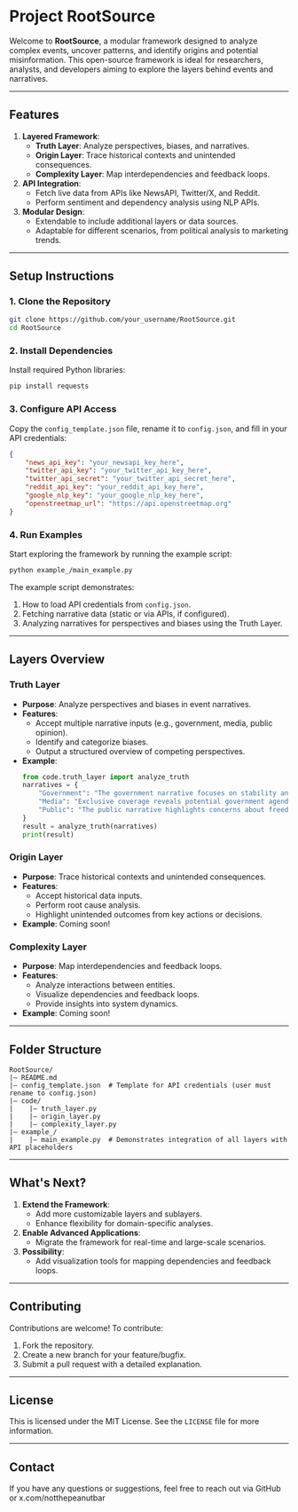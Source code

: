 # **Project RootSource**

Welcome to **RootSource**, a modular framework designed to analyze complex events, uncover patterns, and identify origins and potential misinformation. This open-source framework is ideal for researchers, analysts, and developers aiming to explore the layers behind events and narratives.

---

## **Features**
1. **Layered Framework**:
   - **Truth Layer**: Analyze perspectives, biases, and narratives.
   - **Origin Layer**: Trace historical contexts and unintended consequences.
   - **Complexity Layer**: Map interdependencies and feedback loops.
2. **API Integration**:
   - Fetch live data from APIs like NewsAPI, Twitter/X, and Reddit.
   - Perform sentiment and dependency analysis using NLP APIs.
3. **Modular Design**:
   - Extendable to include additional layers or data sources.
   - Adaptable for different scenarios, from political analysis to marketing trends.

---

## **Setup Instructions**

### **1. Clone the Repository**
```bash
git clone https://github.com/your_username/RootSource.git
cd RootSource
```

### **2. Install Dependencies**
Install required Python libraries:
```bash
pip install requests
```

### **3. Configure API Access**
Copy the `config_template.json` file, rename it to `config.json`, and fill in your API credentials:
```json
{
    "news_api_key": "your_newsapi_key_here",
    "twitter_api_key": "your_twitter_api_key_here",
    "twitter_api_secret": "your_twitter_api_secret_here",
    "reddit_api_key": "your_reddit_api_key_here",
    "google_nlp_key": "your_google_nlp_key_here",
    "openstreetmap_url": "https://api.openstreetmap.org"
}
```

### **4. Run Examples**
Start exploring the framework by running the example script:
```bash
python example_/main_example.py
```

The example script demonstrates:
1. How to load API credentials from `config.json`.
2. Fetching narrative data (static or via APIs, if configured).
3. Analyzing narratives for perspectives and biases using the Truth Layer.

---

## **Layers Overview**

### **Truth Layer**
- **Purpose**: Analyze perspectives and biases in event narratives.
- **Features**:
  - Accept multiple narrative inputs (e.g., government, media, public opinion).
  - Identify and categorize biases.
  - Output a structured overview of competing perspectives.
- **Example**:
  ```python
  from code.truth_layer import analyze_truth
  narratives = {
      "Government": "The government narrative focuses on stability and order.",
      "Media": "Exclusive coverage reveals potential government agendas.",
      "Public": "The public narrative highlights concerns about freedom and transparency."
  }
  result = analyze_truth(narratives)
  print(result)
  ```

### **Origin Layer**
- **Purpose**: Trace historical contexts and unintended consequences.
- **Features**:
  - Accept historical data inputs.
  - Perform root cause analysis.
  - Highlight unintended outcomes from key actions or decisions.
- **Example**:
  Coming soon!

### **Complexity Layer**
- **Purpose**: Map interdependencies and feedback loops.
- **Features**:
  - Analyze interactions between entities.
  - Visualize dependencies and feedback loops.
  - Provide insights into system dynamics.
- **Example**:
  Coming soon!

---

## **Folder Structure**

```
RootSource/
|— README.md
|— config_template.json  # Template for API credentials (user must rename to config.json)
|— code/
|    |— truth_layer.py
|    |— origin_layer.py
|    |— complexity_layer.py
|— example_/
|    |— main_example.py  # Demonstrates integration of all layers with API placeholders
```

---

## **What's Next?**
1. **Extend the Framework**:
   - Add more customizable layers and sublayers.
   - Enhance flexibility for domain-specific analyses.
2. **Enable Advanced Applications**:
   - Migrate the framework for real-time and large-scale scenarios.
3. **Possibility**:
   - Add visualization tools for mapping dependencies and feedback loops.

---

## **Contributing**
Contributions are welcome! To contribute:
1. Fork the repository.
2. Create a new branch for your feature/bugfix.
3. Submit a pull request with a detailed explanation.

---

## **License**
This is licensed under the MIT License. See the `LICENSE` file for more information.

---

## **Contact**
If you have any questions or suggestions, feel free to reach out via GitHub or x.com/notthepeanutbar
